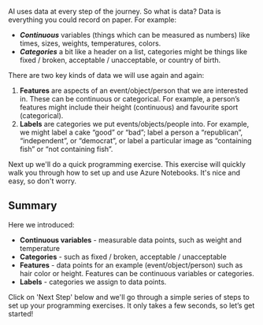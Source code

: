 AI uses data at every step of the journey. So what is data? Data is everything you could record on paper. For example:

* *__Continuous__* variables (things which can be measured as numbers) like times, sizes, weights, temperatures, colors.
* *__Categories__* a bit like a header on a list, categories might be things like fixed / broken, acceptable / unacceptable, or country of birth.

There are two key kinds of data we will use again and again:

1. __Features__ are aspects of an event/object/person that we are interested in. These can be continuous or categorical. For example, a person’s features might include their height (continuous) and favourite sport (categorical).
2. __Labels__ are categories we put events/objects/people into. For example, we might label a cake “good” or “bad”; label a person a “republican”, “independent”, or “democrat”, or label a particular image as “containing fish” or “not containing fish”.
  
Next up we'll do a quick programming exercise. This exercise will quickly walk you through how to set up and use Azure Notebooks. It's nice and easy, so don't worry.

## Summary

Here we introduced:
* __Continuous variables__ - measurable data points, such as weight and temperature
* __Categories__ - such as fixed / broken, acceptable / unacceptable
* __Features__ - data points for an example (event/object/person) such as hair color or height. Features can be continuous variables or categories.
* __Labels__ - categories we assign to data points.

Click on 'Next Step' below and we'll go through a simple series of steps to set up your programming exercises. It only takes a few seconds, so let’s get started!
